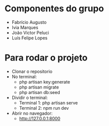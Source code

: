 # Componentes do grupo
- Fabrício Augusto
- Ivia Marques
- João Victor Peluci
- Luís Felipe Lopes

# Para rodar o projeto
- Clonar o repositorio
- No terminal:
  - php artisan key:generate
  - php artisan migrate
  - php artisan db:seed
- Dividir o terminal:
  - Terminal 1: php artisan serve
  - Terminal 2: npm run dev
- Abrir no navegador:
  - http://127.0.0.1:8000
